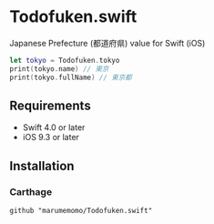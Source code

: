 # Todofuken.swift
Japanese Prefecture (都道府県) value for Swift (iOS)

```swift
let tokyo = Todofuken.tokyo
print(tokyo.name) // 東京
print(tokyo.fullName) // 東京都
```

## Requirements
* Swift 4.0 or later
* iOS 9.3 or later

## Installation
### Carthage
```
github "marumemomo/Todofuken.swift"
```
